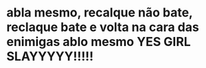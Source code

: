 # abla mesmo, recalque não bate, reclaque bate e volta na cara das enimigas ablo mesmo YES GIRL SLAYYYYY!!!!!
